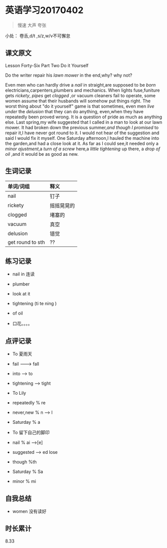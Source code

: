 # 英语学习20170402

> 慢速 大声 夸张

小处： 卷舌,d/t ,s/z,w/v不可懈怠

## 课文原文

Lesson Forty-Six  Part Two    Do it Yourself

Do the writer repair his _lawn_ _mower_ in the end,why? why not?

Even men who can hardly drive a _nail_ in straight,are supposed to be _born_  electricians,carpenters,plumbers and mechanics.
When lights fuse,funiture gets _rickety_, _pipes_ get _clogged_ ,or vacuum cleaners fail to operate, some women assume that their husbands will somehow put things right. 
The worst thing about "do it yourself" game  is that sometimes, even men _live under_ the _delusion_ that they can do anything, even,when they have repeatedly been proved wrong. 
It is a question of pride as much as anything else.
Last spring,my wife suggested that I called in a man to look at our lawn mower.
It had broken down the previous summer,_and though I promised_ to repair it,I have never got round to it.
I would not hear of the suggestion and said I would fix it myself.
One Saturday afternoon,I hauled the machine into the garden,and had a close look at it.
As far as I could see,it needed only a _minor_ _ajustment_,a _turn of_ _a screw_ here,a _little_ _tightening_ up there, a _drop_ _of oil_ ,and it would be as good as new.

## 生词记录
| 单词/词组 | 释义  |
| :-----| :------|
| nail | 钉子 |
| rickety | 摇摇晃晃的 |
| clogged | 堵塞的|
| vacuum | 真空|
| delusion | 错觉 |
| get round to sth |?? |

## 练习记录
* nail in 连读
* plumber 
* look at it
* tightening (ti te ning )
* of oil

* 口花。。。。

## 点评记录
* To 夏雨天 
 * fail ---> fall
 * into --> to
 * tightening --> tight

* To Lily
 * repeatedly  % re
 * never,new % n --> l
 * Saturday % a

* To 留下自己的脚印
 * nail % ai -->[e]
 * suggested --> ed lose
 * though %th
 * Saturday % Sa
 * minor % mi
 
## 自我总结
* women 没有读好


## 时长累计
8.33

